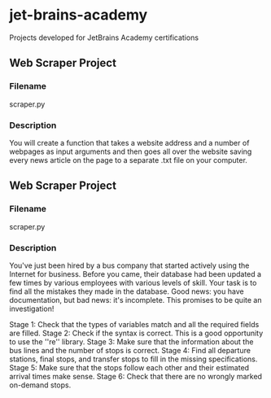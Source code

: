 # jet-brains-academy
Projects developed for JetBrains Academy certifications

## Web Scraper Project
### Filename
scraper.py

### Description
You will create a function that takes a website address and a number of webpages as input arguments and then goes all over the website saving every news article on the page to a separate .txt file on your computer.


## Web Scraper Project
### Filename
scraper.py

### Description
You've just been hired by a bus company that started actively using the Internet for business. Before you came, their database had been updated a few times by various employees with various levels of skill. Your task is to find all the mistakes they made in the database. Good news: you have documentation, but bad news: it's incomplete. This promises to be quite an investigation!

Stage 1: Check that the types of variables match and all the required fields are filled.
Stage 2: Check if the syntax is correct. This is a good opportunity to use the ''re'' library.
Stage 3: Make sure that the information about the bus lines and the number of stops is correct.
Stage 4: Find all departure stations, final stops, and transfer stops to fill in the missing specifications.
Stage 5: Make sure that the stops follow each other and their estimated arrival times make sense.
Stage 6: Check that there are no wrongly marked on-demand stops.
